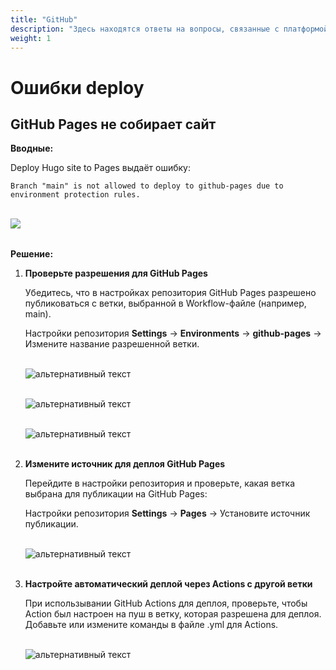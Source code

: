 ```yaml
---
title: "GitHub"
description: "Здесь находятся ответы на вопросы, связанные с платформой GitHub"
weight: 1
---
```


# Ошибки deploy

## GitHub Pages не собирает сайт

**Вводные:**

Deploy Hugo site to Pages выдаёт ошибку: 

``Branch "main" is not allowed to deploy to github-pages due to environment protection rules.``

 <br><img src="/images/gh_1.png" align="left" /><br clear="left"><br>

**Решение:**

1. **Проверьте разрешения для GitHub Pages**

    Убедитесь, что в настройках репозитория GitHub Pages разрешено публиковаться с ветки, выбранной в Workflow-файле (например, main).

    Настройки репозитория **Settings** → **Environments** → **github-pages** → Измените название разрешенной ветки. 
    
    <br><img src="/images/gh_2.png" alt="альтернативный текст" align="left" /><br clear="left">

    <br><img src="/images/gh_3.png" alt="альтернативный текст" align="left" /><br clear="left">

    <br><img src="/images/gh_4.png" alt="альтернативный текст" align="left" /><br clear="left"><br>

2. **Измените источник для деплоя GitHub Pages**

    Перейдите в настройки репозитория и проверьте, какая ветка выбрана для публикации на GitHub Pages:

    Настройки репозитория **Settings** → **Pages** → Установите источник публикации. 
    
    <br><img src="/images/gh_5.png" alt="альтернативный текст" align="left" /><br clear="left"><br>

3. **Настройте автоматический деплой через Actions с другой ветки**

    При использывании GitHub Actions для деплоя, проверьте, чтобы Action был настроен на пуш в ветку, которая разрешена для деплоя. 
    Добавьте или измените команды в файле .yml для Actions.  
    
    <br><img src="/images/gh_6.png" alt="альтернативный текст" align="left" /><br clear="left">



    
